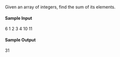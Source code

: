 Given an array of integers, find the sum of its elements.

#### Sample Input
6
1 2 3 4 10 11

#### Sample Output
31